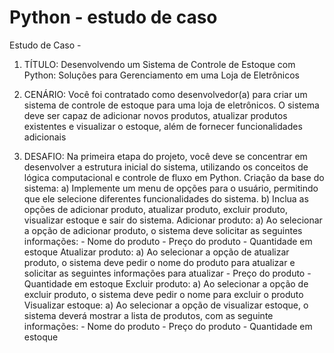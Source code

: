 # Python - estudo de caso
 Estudo de Caso - 
1. TÍTULO: Desenvolvendo um Sistema de Controle de Estoque com Python: Soluções para Gerenciamento em uma Loja de Eletrônicos
   
3. CENÁRIO:  Você foi contratado como desenvolvedor(a) para criar um sistema de controle de estoque para uma loja de eletrônicos. O sistema deve ser capaz de adicionar novos produtos, atualizar produtos existentes e visualizar o estoque, além de fornecer funcionalidades adicionais

3. DESAFIO: Na primeira etapa do projeto, você deve se concentrar em desenvolver a estrutura inicial do sistema, utilizando os conceitos de lógica computacional e controle de fluxo em Python.   Criação da base do sistema: a) Implemente um menu de opções para o usuário, permitindo que ele selecione diferentes funcionalidades do sistema.  b) Inclua as opções de adicionar produto, atualizar produto, excluir produto, visualizar estoque e sair do sistema.   Adicionar produto:  a) Ao selecionar a opção de adicionar produto, o sistema deve solicitar as seguintes informações:  - Nome do produto  - Preço do produto - Quantidade em estoque  Atualizar produto: a) Ao selecionar a opção de atualizar produto, o sistema deve pedir o nome do produto para atualizar e solicitar as seguintes informações para atualizar - Preço do produto  - Quantidade em estoque  Excluir produto: a) Ao selecionar a opção de excluir produto, o sistema deve pedir o nome para excluir o produto Visualizar estoque:  a) Ao selecionar a opção de visualizar estoque, o sistema deverá mostrar a lista de produtos, com as seguinte informações:  - Nome do produto  - Preço do produto  - Quantidade em estoque 
